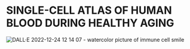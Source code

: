# SINGLE-CELL ATLAS OF HUMAN BLOOD DURING HEALTHY AGING 

![DALL·E 2022-12-24 12 14 07 - watercolor picture of immune cell  smile](https://user-images.githubusercontent.com/55485726/209450705-139065bc-71ca-4055-90e8-a54c30a3b2a8.png)
